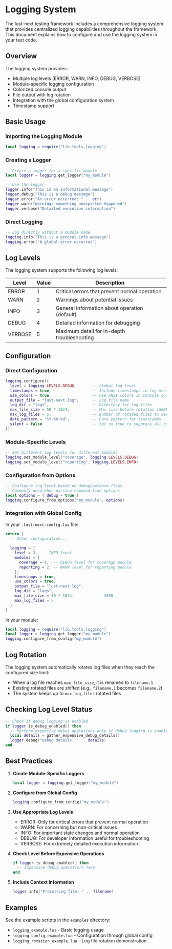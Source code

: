 # Logging System

The lust-next testing framework includes a comprehensive logging system that provides centralized logging capabilities throughout the framework. This document explains how to configure and use the logging system in your test code.

## Overview

The logging system provides:

- Multiple log levels (ERROR, WARN, INFO, DEBUG, VERBOSE)
- Module-specific logging configuration
- Colorized console output
- File output with log rotation
- Integration with the global configuration system
- Timestamp support

## Basic Usage

### Importing the Logging Module

```lua
local logging = require("lib.tools.logging")
```

### Creating a Logger

```lua
-- Create a logger for a specific module
local logger = logging.get_logger("my_module")

-- Use the logger
logger.info("This is an informational message")
logger.debug("This is a debug message")
logger.error("An error occurred: " .. err)
logger.warn("Warning: something unexpected happened")
logger.verbose("Detailed execution information")
```

### Direct Logging

```lua
-- Log directly without a module name
logging.info("This is a general info message")
logging.error("A global error occurred")
```

## Log Levels

The logging system supports the following log levels:

| Level | Value | Description |
|-------|-------|-------------|
| ERROR | 1 | Critical errors that prevent normal operation |
| WARN | 2 | Warnings about potential issues |
| INFO | 3 | General information about operation (default) |
| DEBUG | 4 | Detailed information for debugging |
| VERBOSE | 5 | Maximum detail for in-depth troubleshooting |

## Configuration

### Direct Configuration

```lua
logging.configure({
  level = logging.LEVELS.DEBUG,       -- Global log level
  timestamps = true,                  -- Include timestamps in log messages
  use_colors = true,                  -- Use ANSI colors in console output
  output_file = "lust-next.log",      -- Log file name
  log_dir = "logs",                   -- Directory for log files
  max_file_size = 50 * 1024,          -- Max size before rotation (50KB)
  max_log_files = 5,                  -- Number of rotated files to keep
  date_pattern = "%Y-%m-%d",          -- Date pattern for timestamps
  silent = false                      -- Set to true to suppress all output
})
```

### Module-Specific Levels

```lua
-- Set different log levels for different modules
logging.set_module_level("coverage", logging.LEVELS.DEBUG)
logging.set_module_level("reporting", logging.LEVELS.INFO)
```

### Configuration from Options

```lua
-- Configure log level based on debug/verbose flags
-- Commonly used when parsing command-line options
local options = { debug = true }
logging.configure_from_options("my_module", options)
```

### Integration with Global Config

In your `.lust-next-config.lua` file:

```lua
return {
  -- Other configuration...
  
  logging = {
    level = 3,  -- INFO level
    modules = {
      coverage = 4,  -- DEBUG level for coverage module
      reporting = 2  -- WARN level for reporting module
    },
    timestamps = true,
    use_colors = true,
    output_file = "lust-next.log",
    log_dir = "logs",
    max_file_size = 50 * 1024,          -- 50KB
    max_log_files = 5
  }
}
```

In your module:

```lua
local logging = require("lib.tools.logging")
local logger = logging.get_logger("my_module")
logging.configure_from_config("my_module")
```

## Log Rotation

The logging system automatically rotates log files when they reach the configured size limit:

- When a log file reaches `max_file_size`, it is renamed to `filename.1`
- Existing rotated files are shifted (e.g., `filename.1` becomes `filename.2`)
- The system keeps up to `max_log_files` rotated files

## Checking Log Level Status

```lua
-- Check if debug logging is enabled
if logger.is_debug_enabled() then
  -- Perform expensive debug operations only if debug logging is enabled
  local details = gather_expensive_debug_details()
  logger.debug("Debug details: " .. details)
end
```

## Best Practices

1. **Create Module-Specific Loggers**
   ```lua
   local logger = logging.get_logger("my_module")
   ```

2. **Configure from Global Config**
   ```lua
   logging.configure_from_config("my_module")
   ```

3. **Use Appropriate Log Levels**
   - ERROR: Only for critical errors that prevent normal operation
   - WARN: For concerning but non-critical issues
   - INFO: For important state changes and normal operation
   - DEBUG: For developer information useful for troubleshooting
   - VERBOSE: For extremely detailed execution information

4. **Check Level Before Expensive Operations**
   ```lua
   if logger.is_debug_enabled() then
     -- Expensive debug operations here
   end
   ```

5. **Include Context Information**
   ```lua
   logger.info("Processing file: " .. filename)
   ```

## Examples

See the example scripts in the `examples` directory:

- `logging_example.lua` - Basic logging usage
- `logging_config_example.lua` - Configuration through global config
- `logging_rotation_example.lua` - Log file rotation demonstration